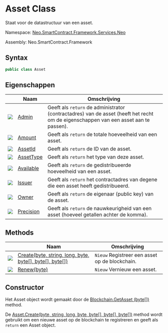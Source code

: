 # Asset Class

Staat voor de datastructuur van een asset.

Namespace: [Neo.SmartContract.Framework.Services.Neo](../neo.md)

Assembly: Neo.SmartContract.Framework

## Syntax

```c#
public class Asset
```

## Eigenschappen

| | Naam | Omschrijving |
| ---------------------------------------- | ------------------------------- | ------------------------------------- |
| ![](https://i-msdn.sec.s-msft.com/dynimg/IC74937.jpeg) | [Admin](Asset/Admin.md) | Geeft als `return` de administrator (contractadres) van de asset (heeft het recht om de eigenschappen van een asset aan te passen).|
| ![](https://i-msdn.sec.s-msft.com/dynimg/IC74937.jpeg) | [Amount](Asset/Amount.md) | Geeft als `return` de totale hoeveelheid van een asset.|
| ![](https://i-msdn.sec.s-msft.com/dynimg/IC74937.jpeg) | [AssetId](Asset/AssetId.md) | Geeft als `return` de ID van de asset. |
| ![](https://i-msdn.sec.s-msft.com/dynimg/IC74937.jpeg) | [AssetType](Asset/AssetType.md) | Geeft als `return` het type van deze asset. |
| ![](https://i-msdn.sec.s-msft.com/dynimg/IC74937.jpeg) | [Available](Asset/Available.md) | Geeft als `return` de gedistribueerde hoeveelheid van een asset.|
| ![](https://i-msdn.sec.s-msft.com/dynimg/IC74937.jpeg) | [Issuer](Asset/Issuer.md) | Geeft als `return` het contractadres van degene die een asset heeft gedistribueerd. |
| ![](https://i-msdn.sec.s-msft.com/dynimg/IC74937.jpeg) | [Owner](Asset/Owner.md) | Geeft als `return` de eigenaar (public key) van de asset. |
| ![](https://i-msdn.sec.s-msft.com/dynimg/IC74937.jpeg) | [Precision](Asset/Precision.md) | Geeft als `return` de nauwkeurigheid van een asset (hoeveel getallen achter de komma).|

## Methods

| | Naam | Omschrijving |
| ---------------------------------------- | ----------------------------- | ----------- |
| ![](https://i-msdn.sec.s-msft.com/dynimg/IC91302.jpeg) | [Create(byte, string, long, byte, byte[], byte[], byte[])](Asset/Create.md) | `Nieuw` Registreer een asset op de blockchain. |
| ![](https://i-msdn.sec.s-msft.com/dynimg/IC91302.jpeg) | [Renew(byte)](Asset/Renew.md)            | `Nieuw` Vernieuw een asset. |

## Constructor

Het Asset object wordt gemaakt door de [Blockchain.GetAsset (byte[])](Blockchain/GetAsset.md) method.

De [Asset.Create(byte, string, long, byte, byte[], byte[], byte[])](Asset/Create.md) method wordt gebruikt om een nieuwe asset op de blockchain te registreren en geeft als `return` een Asset object.
